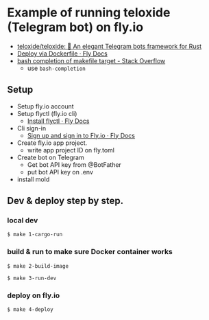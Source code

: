 
# Example of running teloxide (Telegram bot) on fly.io

- [teloxide/teloxide: 🤖 An elegant Telegram bots framework for Rust](https://github.com/teloxide/teloxide)
- [Deploy via Dockerfile · Fly Docs](https://fly.io/docs/languages-and-frameworks/dockerfile/)
- [bash completion of makefile target - Stack Overflow](https://stackoverflow.com/a/54094920/6265422)
  - use `bash-completion`

## Setup

- Setup fly.io account
- Setup flyctl (fly.io cli)
  - [Install flyctl · Fly Docs](https://fly.io/docs/hands-on/install-flyctl/)
- Cli sign-in
  - [Sign up and sign in to Fly.io · Fly Docs](https://fly.io/docs/getting-started/log-in-to-fly/)
- Create fly.io app project.
  - write app project ID on fly.toml
- Create bot on Telegram
  - Get bot API key from @BotFather
  - put bot API key on .env
- install mold

## Dev & deploy step by step.

### local dev

`$ make 1-cargo-run`

### build & run to make sure Docker container works

`$ make 2-build-image`

`$ make 3-run-dev`

### deploy on fly.io

`$ make 4-deploy`



